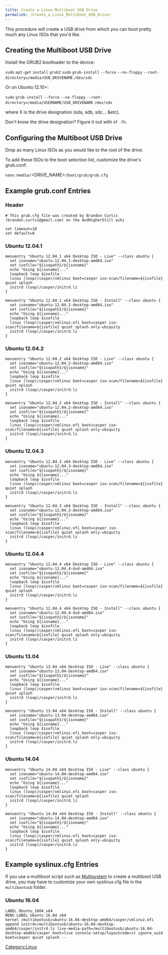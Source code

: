 ```yaml
---
title: Create a Linux Multiboot USB Drive
permalink: /Create_a_Linux_Multiboot_USB_Drive/
---
```


This procedure will create a USB drive from which you can boot pretty much any Linux ISOs that you'd like.

Creating the Multiboot USB Drive
--------------------------------

Install the GRUB2 bootloader to the device:

`sudo` `apt-get` `install` `grub2` `sudo` `grub-install` `--force` `--no-floppy` `--root-directory=/media/USB_DRIVENAME` `/dev/sdx`

Or on Ubuntu 12.10+:

`sudo` `grub-install` `--force` `--no-floppy` `--root-directory=/media/USERNAME/USB_DRIVENAME` `/dev/sdx`

where X is the drive designation (sda, sdb, sdc... &etc).

Don't know the drive designation? Figure it out with `df` `-Th`.

Configuring the Multiboot USB Drive
-----------------------------------

Drop as many Linux ISOs as you would like to the root of the drive.

To add these ISOs to the boot selection list, customize the drive's grub.conf:

`nano` `/media/`<DRIVE_NAME>`/boot/grub/grub.cfg`

Example grub.conf Entries
-------------------------

### Header

    # This grub.cfg file was created by Brandon Curtis (brandon.curtis@gmail.com) on the AndHigherStill wiki

    set timeout=10
    set default=0

### Ubuntu 12.04.1

    menuentry "Ubuntu 12.04.1 x64 Desktop ISO - Live" --class ubuntu {
      set isoname="ubuntu-12.04.1-desktop-amd64.iso"
      set isofile="${isopath}/${isoname}"
      echo "Using ${isoname}..."
      loopback loop $isofile
      linux (loop)/casper/vmlinuz boot=casper iso-scan/filename=${isofile} quiet splash
      initrd (loop)/casper/initrd.lz
    }

    menuentry "Ubuntu 12.04.1 x64 Desktop ISO - Install" --class ubuntu {
      set isoname="ubuntu-12.04.1-desktop-amd64.iso"
      set isofile="${isopath}/${isoname}"
      echo "Using ${isoname}..."
      loopback loop $isofile
      linux (loop)/casper/vmlinuz.efi boot=casper iso-scan/filename=${isofile} quiet splash only-ubiquity
      initrd (loop)/casper/initrd.lz
    }

### Ubuntu 12.04.2

    menuentry "Ubuntu 12.04.2 x64 Desktop ISO - Live" --class ubuntu {
      set isoname="ubuntu-12.04.2-desktop-amd64.iso"
      set isofile="${isopath}/${isoname}"
      echo "Using ${isoname}..."
      loopback loop $isofile
      linux (loop)/casper/vmlinuz boot=casper iso-scan/filename=${isofile} quiet splash
      initrd (loop)/casper/initrd.lz
    }

    menuentry "Ubuntu 12.04.2 x64 Desktop ISO - Install" --class ubuntu {
      set isoname="ubuntu-12.04.2-desktop-amd64.iso"
      set isofile="${isopath}/${isoname}"
      echo "Using ${isoname}..."
      loopback loop $isofile
      linux (loop)/casper/vmlinuz.efi boot=casper iso-scan/filename=${isofile} quiet splash only-ubiquity
      initrd (loop)/casper/initrd.lz
    }

### Ubuntu 12.04.3

    menuentry "Ubuntu 12.04.3 x64 Desktop ISO - Live" --class ubuntu {
      set isoname="ubuntu-12.04.3-desktop-amd64.iso"
      set isofile="${isopath}/${isoname}"
      echo "Using ${isoname}..."
      loopback loop $isofile
      linux (loop)/casper/vmlinuz boot=casper iso-scan/filename=${isofile} quiet splash
      initrd (loop)/casper/initrd.lz
    }

    menuentry "Ubuntu 12.04.3 x64 Desktop ISO - Install" --class ubuntu {
      set isoname="ubuntu-12.04.3-desktop-amd64.iso"
      set isofile="${isopath}/${isoname}"
      echo "Using ${isoname}..."
      loopback loop $isofile
      linux (loop)/casper/vmlinuz.efi boot=casper iso-scan/filename=${isofile} quiet splash only-ubiquity
      initrd (loop)/casper/initrd.lz
    }

### Ubuntu 12.04.4

    menuentry "Ubuntu 12.04.4 x64 Desktop ISO - Live" --class ubuntu {
      set isoname="ubuntu-12.04.4-dvd-amd64.iso"
      set isofile="${isopath}/${isoname}"
      echo "Using ${isoname}..."
      loopback loop $isofile
      linux (loop)/casper/vmlinuz boot=casper iso-scan/filename=${isofile} quiet splash
      initrd (loop)/casper/initrd.lz
    }

    menuentry "Ubuntu 12.04.4 x64 Desktop ISO - Install" --class ubuntu {
      set isoname="ubuntu-12.04.4-dvd-amd64.iso"
      set isofile="${isopath}/${isoname}"
      echo "Using ${isoname}..."
      loopback loop $isofile
      linux (loop)/casper/vmlinuz.efi boot=casper iso-scan/filename=${isofile} quiet splash only-ubiquity
      initrd (loop)/casper/initrd.lz
    }

### Ubuntu 13.04

    menuentry "Ubuntu 13.04 x64 Desktop ISO - Live" --class ubuntu {
      set isoname="ubuntu-13.04-desktop-amd64.iso"
      set isofile="${isopath}/${isoname}"
      echo "Using ${isoname}..."
      loopback loop $isofile
      linux (loop)/casper/vmlinuz boot=casper iso-scan/filename=${isofile} quiet splash
      initrd (loop)/casper/initrd.lz
    }

    menuentry "Ubuntu 13.04 x64 Desktop ISO - Install" --class ubuntu {
      set isoname="ubuntu-13.04-desktop-amd64.iso"
      set isofile="${isopath}/${isoname}"
      echo "Using ${isoname}..."
      loopback loop $isofile
      linux (loop)/casper/vmlinuz.efi boot=casper iso-scan/filename=${isofile} quiet splash only-ubiquity
      initrd (loop)/casper/initrd.lz
    }

### Ubuntu 14.04

    menuentry "Ubuntu 14.04 x64 Desktop ISO - Live" --class ubuntu {
      set isoname="ubuntu-14.04-desktop-amd64.iso"
      set isofile="${isopath}/${isoname}"
      echo "Using ${isoname}..."
      loopback loop $isofile
      linux (loop)/casper/vmlinuz.efi boot=casper iso-scan/filename=${isofile} quiet splash
      initrd (loop)/casper/initrd.lz
    }

    menuentry "Ubuntu 14.04 x64 Desktop ISO - Install" --class ubuntu {
      set isoname="ubuntu-14.04-desktop-amd64.iso"
      set isofile="${isopath}/${isoname}"
      echo "Using ${isoname}..."
      loopback loop $isofile
      linux (loop)/casper/vmlinuz.efi boot=casper iso-scan/filename=${isofile} quiet splash only-ubiquity
      initrd (loop)/casper/initrd.lz
    }

Example syslinux.cfg Entries
----------------------------

If you use a multiboot script such as [Multisystem](http://www.pendrivelinux.com/multiboot-create-a-multiboot-usb-from-linux/) to create a multiboot USB drive, you may have to customize your own syslinux.cfg file in the `multibootusb` folder.

### Ubuntu 16.04

    LABEL Ubuntu_1604_x64
    MENU LABEL Ubuntu 16.04 x64
    kernel /multibootusb/ubuntu-16.04-desktop-amd64/casper/vmlinuz.efi
    append initrd=/multibootusb/ubuntu-16.04-desktop-amd64/casper/initrd.lz live-media-path=/multibootusb/ubuntu-16.04-desktop-amd64/casper boot=live console-setup/layoutcode=it ignore_uuid boot=casper quiet splash --

[Category:Linux](/Category:Linux "wikilink")